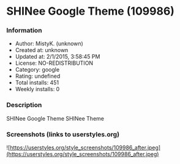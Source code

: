 # SHINee Google Theme (109986)

### Information
- Author: MistyK. (unknown)
- Created at: unknown
- Updated at: 2/1/2015, 3:58:45 PM
- License: NO-REDISTRIBUTION
- Category: google
- Rating: undefined
- Total installs: 451
- Weekly installs: 0


### Description
SHINee Google Theme
SHINee Theme


### Screenshots (links to userstyles.org)
![https://userstyles.org/style_screenshots/109986_after.jpeg](https://userstyles.org/style_screenshots/109986_after.jpeg)


